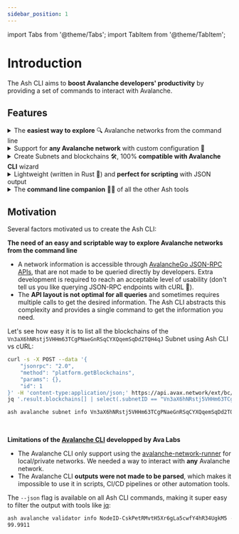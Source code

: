 ```yaml
---
sidebar_position: 1
---
```


import Tabs from '@theme/Tabs';
import TabItem from '@theme/TabItem';

# Introduction

The Ash CLI aims to **boost Avalanche developers' productivity** by providing a set of commands to interact with Avalanche.

## Features

<details>
  <summary>The <b>easiest way to explore</b> 🔍 Avalanche networks from the command line</summary>
  <div>

See the [Network Exploration](/docs/toolkit/ash-cli/tutorials/network-exploration) tutorial

```bash {1}
ash avalanche help
Interact with Avalanche Subnets, blockchains and nodes

Usage: ash avalanche [OPTIONS] <COMMAND>

Commands:
  network    Interact with Avalanche networks
  node       Interact with Avalanche nodes
  subnet     Interact with Avalanche Subnets
  validator  Interact with Avalanche validators
  x          Interact with Avalanche X-Chain
  wallet     Interact with Avalanche wallets
  help       Print this message or the help of the given subcommand(s)
```

  </div>
</details>

<details>
  <summary>Support for <b>any Avalanche network</b> with custom configuration 📝</summary>
  <div>

See the [Custom Configuration](/docs/toolkit/ash-cli/tutorials/custom-configuration) tutorial.

```yaml {3,11} title="~/.config/ash/my-custom-config.yml"
---
avalancheNetworks:
  - name: my-network
    subnets:
      - id: 11111111111111111111111111111111LpoYY
        subnetType: PrimaryNetwork
        blockchains:
          - id: 11111111111111111111111111111111LpoYY
            name: P-Chain
            vmType: PlatformVM
            rpcUrl: http://validator01.ash.local:9650/ext/bc/P
          [...]
```

  </div>
</details>

<details>
  <summary>Create Subnets and blockchains 🛠️, 100% <b>compatible with Avalanche CLI</b> wizard</summary>
  <div>

Use the Avalanche CLI wizard to configure the Subnet and Ash CLI to create it. See the [Local Subnet Creation](/docs/toolkit/ash-cli/tutorials/local-subnet) tutorial.

```bash {1-4}
ash avalanche blockchain create testSubnetEVM \
  --subnet-id GQE4XUWgCR8ZryvhNdaCoyqVi25YNyh2nxyAjyCB3jXFL6gbk \
  --vm-type SubnetEVM \
  --genesis-file /tmp/encoded-genesis.json -w
Waiting for transaction to be accepted...
Blockchain created! (Tx ID: 'i2ZXw8NbVFxUK3kMjpwPtF2T3mtyoc6VWuH41rMfbc1NWE1Pb')
Blockchain 'testSubnetEVM':
  ID:      i2ZXw8NbVFxUK3kMjpwPtF2T3mtyoc6VWuH41rMfbc1NWE1Pb
  VM ID:   spePNvBxaWSYL2tB5e2xMmMNBQkXMN8z2XEbz1ML2Aahatwoc
  VM type: SubnetEVM
```

  </div>
</details>

<details>
  <summary>Lightweight (written in Rust 🦀) and <b>perfect for scripting</b> with JSON output</summary>
  <div>

```bash
export AVALANCHE_NETWORK=my-network
export ASH_CONFIG=~/.config/ash/my-network.yml
export ASH_JSON=true

ash avalanche validator info NodeID-CskPetRMvtH5Xr6gLa5cwfY4hR34UgkM5 | jq '.uptime'
```

  </div>
</details>

<details>
  <summary>The <b>command line companion</b> 🧑‍💻 of all the other Ash tools</summary>
  <div>

Coming soon! Stay tuned by following [@ash_avax](https://twitter.com/ash_avax) 🐦!

  </div>
</details>

## Motivation

Several factors motivated us to create the Ash CLI:

**The need of an easy and scriptable way to explore Avalanche networks from the command line**

- A network information is accessible through [AvalancheGo JSON-RPC APIs](https://docs.avax.network/apis/avalanchego/apis/issuing-api-calls), that are not made to be queried directly by developers. Extra development is required to reach an acceptable level of usability (don't tell us you like querying JSON-RPC endpoints with cURL 😬).
- The **API layout is not optimal for all queries** and sometimes requires multiple calls to get the desired information. The Ash CLI abstracts this complexity and provides a single command to get the information you need.

Let's see how easy it is to list all the blockchains of the `Vn3aX6hNRstj5VHHm63TCgPNaeGnRSqCYXQqemSqDd2TQH4qJ` Subnet using Ash CLI vs cURL:

<Tabs>
  <TabItem value="curl" label="Using cURL" default>

```bash
curl -s -X POST --data '{
    "jsonrpc": "2.0",
    "method": "platform.getBlockchains",
    "params": {},
    "id": 1
}' -H 'content-type:application/json;' https://api.avax.network/ext/bc/P |
jq '.result.blockchains[] | select(.subnetID == "Vn3aX6hNRstj5VHHm63TCgPNaeGnRSqCYXQqemSqDd2TQH4qJ")'
```

  </TabItem>
  <TabItem value="ash-cli" label="Using Ash CLI">

```bash
ash avalanche subnet info Vn3aX6hNRstj5VHHm63TCgPNaeGnRSqCYXQqemSqDd2TQH4qJ
```

  </TabItem>
</Tabs>

<br/>

**Limitations of the [Avalanche CLI](https://github.com/ava-labs/avalanche-cli) developped by Ava Labs**

- The Avalanche CLI only support using the [avalanche-network-runner](https://github.com/ava-labs/avalanche-network-runner) for local/private networks. We needed a way to interact with **any** Avalanche network.
- The Avalanche CLI **outputs were not made to be parsed**, which makes it impossible to use it in scripts, CI/CD pipelines or other automation tools.

The `--json` flag is available on all Ash CLI commands, making it super easy to filter the output with tools like [jq](https://stedolan.github.io/jq/):

```bash {1}
ash avalanche validator info NodeID-CskPetRMvtH5Xr6gLa5cwfY4hR34UgkM5 --json | jq '.uptime'
99.9911
```

